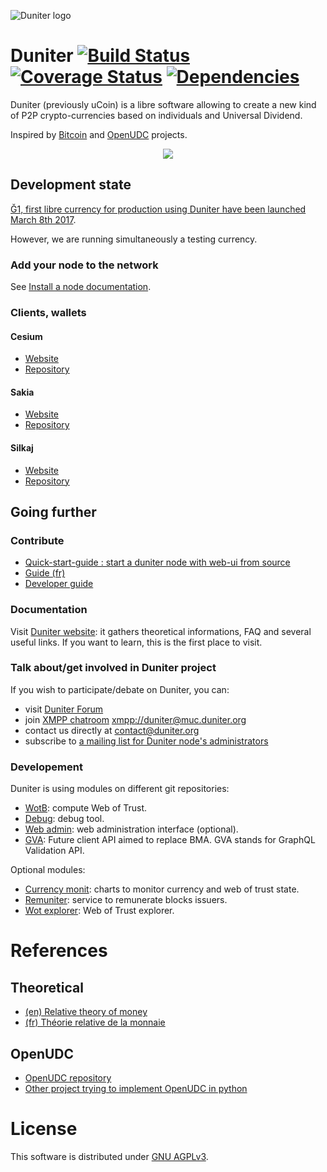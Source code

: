 ![Duniter logo](https://git.duniter.org/nodes/typescript/duniter/raw/dev/images/250%C3%97250.png)

# Duniter [![Build Status](https://api.travis-ci.org/duniter/duniter.png)](https://travis-ci.org/duniter/duniter) [![Coverage Status](https://coveralls.io/repos/github/duniter/duniter/badge.svg?branch=master)](https://coveralls.io/github/duniter/duniter?branch=master) [![Dependencies](https://david-dm.org/duniter/duniter.svg)](https://david-dm.org/duniter/duniter)

Duniter (previously uCoin) is a libre software allowing to create a new kind of P2P crypto-currencies based on individuals and Universal Dividend.

Inspired by [Bitcoin](https://github.com/bitcoin/bitcoin) and [OpenUDC](https://github.com/Open-UDC/open-udc) projects.

<p align="center"><img src="https://git.duniter.org/nodes/typescript/duniter/raw/dev/images/duniter_admin_g1.png" /></p>

## Development state
[Ğ1, first libre currency for production using Duniter have been launched March 8th 2017](https://en.duniter.org/g1-go/).

However, we are running simultaneously a testing currency.

### Add your node to the network
See [Install a node documentation](https://duniter.org/en/wiki/duniter/install/).

### Clients, wallets
#### Cesium
- [Website](https://cesium.app/)
- [Repository](https://git.duniter.org/clients/cesium-grp/cesium)

#### Sakia
- [Website](http://sakia-wallet.org)
- [Repository](https://git.duniter.org/clients/python/sakia)

#### Silkaj
- [Website](https://silkaj.duniter.org)
- [Repository](https://git.duniter.org/clients/python/silkaj)

## Going further
### Contribute
- [Quick-start-guide : start a duniter node with web-ui from source](https://git.duniter.org/nodes/typescript/duniter/blob/dev/doc/quick-start.md)
- [Guide (fr)](https://git.duniter.org/nodes/typescript/duniter/blob/dev/doc/contribute-french.md)
- [Developer guide](https://git.duniter.org/nodes/typescript/duniter/blob/dev/doc/developer-guide.md)

### Documentation
Visit [Duniter website](https://duniter.org): it gathers theoretical informations, FAQ and several useful links. If you want to learn, this is the first place to visit.

### Talk about/get involved in Duniter project
If you wish to participate/debate on Duniter, you can:

* visit [Duniter Forum](https://forum.duniter.org)
* join [XMPP chatroom](https://chat.duniter.org) [xmpp://duniter@muc.duniter.org](xmpp://duniter@muc.duniter.org)
* contact us directly at [contact@duniter.org](mailto:contact@duniter.org)
* subscribe to [a mailing list for Duniter node's administrators](https://listes.aquilenet.fr/sympa/subscribe/duniter-node-admins)

### Developement
Duniter is using modules on different git repositories:
- [WotB](https://github.com/duniter/wotb): compute Web of Trust.
- [Debug](https://github.com/duniter/duniter-debug): debug tool.
- [Web admin](https://git.duniter.org/nodes/typescript/modules/duniter-ui): web administration interface (optional).
- [GVA](https://git.duniter.org/nodes/typescript/modules/gva-api): Future client API aimed to replace BMA. GVA stands for GraphQL Validation API.

Optional modules:
- [Currency monit](https://git.duniter.org/nodes/typescript/modules/duniter-currency-monit): charts to monitor currency and web of trust state.
- [Remuniter](https://github.com/duniter/remuniter): service to remunerate blocks issuers.
- [Wot explorer](https://github.com/c-geek/wotex): Web of Trust explorer.

# References
## Theoretical
* [(en) Relative theory of money](http://en.trm.creationmonetaire.info)
* [(fr) Théorie relative de la monnaie](http://trm.creationmonetaire.info)

## OpenUDC
* [OpenUDC repository](https://github.com/Open-UDC/open-udc)
* [Other project trying to implement OpenUDC in python](https://github.com/canercandan/django-openudc)

# License
This software is distributed under [GNU AGPLv3](https://git.duniter.org/nodes/typescript/duniter/blob/dev/LICENSE).
